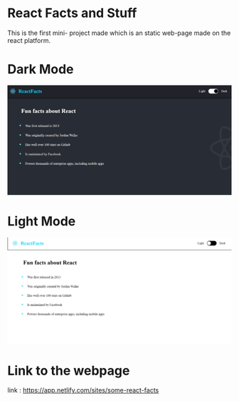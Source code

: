 # React Facts and Stuff
This is the first mini- project made which is an static web-page made on the react platform.

# Dark Mode
![Dark-Mode](./Images/ReactDarkSS.png)
# Light Mode
![Light-Mode](./Images/ReactLightSS.png)

# Link to the webpage
link : https://app.netlify.com/sites/some-react-facts
